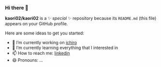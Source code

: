 ### Hi there 👋


**kaori02/kaori02** is a ✨ _special_ ✨ repository because its `README.md` (this file) appears on your GitHub profile.

Here are some ideas to get you started:

- 🔭 I’m currently working on [ichiro](ichiro.its.ac.id)
- 🌱 I’m currently learning everything that I interested in
- 📫 How to reach me: [linkedin](https://www.linkedin.com/in/dafaberlian/)
- 😄 Pronouns: ...

